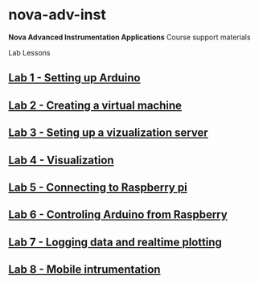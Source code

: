 # nova-adv-inst
**Nova Advanced Instrumentation Applications** Course support materials

Lab Lessons

## [Lab 1 - Setting up Arduino](lab1.md)

## [Lab 2 - Creating a virtual machine](lab2.md)

## [Lab 3 - Seting up a vizualization server](lab3.md)

## [Lab 4 - Visualization](lab4.md)

## [Lab 5 - Connecting to Raspberry pi ](lab5.md)

## [Lab 6 - Controling Arduino from Raspberry](lab6.md)

## [Lab 7 - Logging data and realtime plotting](lab7.md)

## [Lab 8 - Mobile intrumentation](lab8.md)



